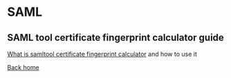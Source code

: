 # SAML

## SAML tool certificate fingerprint calculator guide

[What is samltool certificate fingerprint calculator](http://certificate.fyicenter.com/2253_samltool_Certificate_Fingerprint_Calculator.html) and how to use it

[Back home](../README.md)
